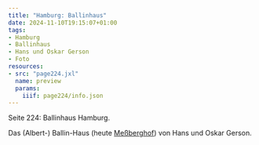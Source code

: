```yaml
---
title: "Hamburg: Ballinhaus"
date: 2024-11-10T19:15:07+01:00
tags:
- Hamburg
- Ballinhaus
- Hans und Oskar Gerson
- Foto
resources:
- src: "page224.jxl"
  name: preview
  params:
    iiif: page224/info.json
---
```


Seite 224: Ballinhaus Hamburg.
<!--more-->
Das (Albert-) Ballin-Haus (heute [Meßberghof](https://de.wikipedia.org/wiki/Me%C3%9Fberghof)) von Hans und Oskar Gerson.
